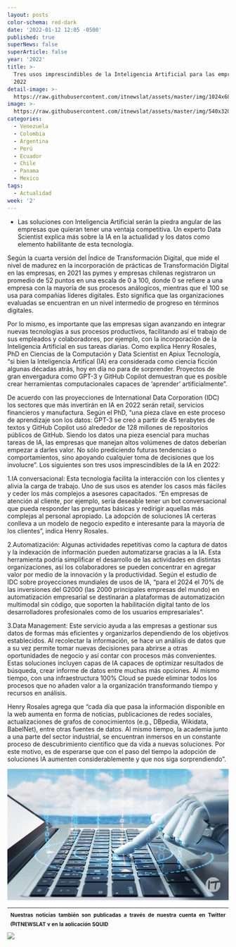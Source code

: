 ```yaml
---
layout: posts
color-schema: red-dark
date: '2022-01-12 12:05 -0500'
published: true
superNews: false
superArticle: false
year: '2022'
title: >-
  Tres usos imprescindibles de la Inteligencia Artificial para las empresas en
  2022
detail-image: >-
  https://raw.githubusercontent.com/itnewslat/assets/master/img/1024x680/Inteligencia-Artificial-Teclado-g.jpg
image: >-
  https://raw.githubusercontent.com/itnewslat/assets/master/img/540x320/Inteligencia-Artificial-Teclado-p.jpg
categories:
  - Venezuela
  - Colombia
  - Argentina
  - Perú
  - Ecuador
  - Chile
  - Panama
  - Mexico
tags:
  - Actualidad
week: '2'
---
```

- Las soluciones con Inteligencia Artificial serán la piedra angular de las empresas que quieran tener una ventaja competitiva. Un experto Data Scientist explica más sobre la IA en la actualidad y los datos como elemento habilitante de esta tecnología.

Según la cuarta versión del Índice de Transformación Digital, que mide el nivel de madurez en la incorporación de prácticas de Transformación Digital en las empresas, en 2021 las pymes y empresas chilenas registraron un promedio de 52 puntos en una escala de 0 a 100, donde 0 se refiere a una empresa con la mayoría de sus procesos análogicos, mientras que el 100 se usa para compañías líderes digitales. Esto significa que las organizaciones evaluadas se encuentran en un nivel intermedio de progreso en términos digitales.

Por lo mismo, es importante que las empresas sigan avanzando en integrar nuevas tecnologías a sus procesos productivos, facilitando así el trabajo de sus empleados y colaboradores, por ejemplo, con la incorporación de la Inteligencia Artificial en sus tareas diarias. Como explica Henry Rosales, PhD en Ciencias de la Computación y Data Scientist en Apiux Tecnología, “si bien la Inteligencia Artifical (IA) era considerada como ciencia ficción algunas décadas atrás, hoy en día no para de sorprender. Proyectos de gran envergadura como GPT-3 y GitHub Copilot demuestran que es posible crear herramientas computacionales capaces de ‘aprender’ artificialmente”. 

De acuerdo con las proyecciones de International Data Corporation (IDC) los sectores que más invertirán en IA en 2022 serán retail, servicios financieros y manufactura. Según el PhD, “una pieza clave en este proceso de aprendizaje son los datos: GPT-3 se creó a partir de 45 terabytes de textos y GitHub Copilot usó alrededor de 128 millones de repositorios públicos de GitHub. Siendo los datos una pieza esencial para muchas tareas de IA, las empresas que manejan altos volúmenes de datos deberían empezar a darles valor. No sólo prediciendo futuras tendencias o comportamientos, sino apoyando cualquier toma de decisiones que los involucre”. Los siguientes son tres usos imprescindibles de la IA en 2022:

1.IA conversacional: Esta tecnología facilita la interacción con los clientes y alivia la carga de trabajo. Uno de sus usos es atender los casos más fáciles y ceder los más complejos a asesores capacitados. “En empresas de atención al cliente, por ejemplo, sería deseable tener un bot conversacional que pueda responder las preguntas básicas y redirigir aquellas más complejas al personal apropiado. La adopción de soluciones IA certeras conlleva a un modelo de negocio expedito e interesante para la mayoría de los clientes”, indica Henry Rosales. 

2.Automatización: Algunas actividades repetitivas como la captura de datos y la indexación de información pueden automatizarse gracias a la IA. Esta herramienta podría simplificar el desarrollo de las actividades en distintas organizaciones, así los colaboradores se pueden concentrar en agregar valor por medio de la innovación y la productividad. Según el estudio de IDC sobre proyecciones mundiales de usos de IA, “para el 2024 el 70% de las inversiones del G2000 (las 2000 principales empresas del mundo) en automatización empresarial se destinarán a plataformas de automatización multimodal sin código, que soporten la habilitación digital tanto de los desarrolladores profesionales como de los usuarios empresariales”.

3.Data Management: Este servicio ayuda a las empresas a gestionar sus datos de formas más eficientes y organizarlos dependiendo de los objetivos establecidos. Al recolectar la información, se hace un análisis de datos que a su vez permite tomar nuevas decisiones para abrirse a otras oportunidades de negocio y así contar con procesos más convenientes. Estas soluciones incluyen capas de IA capaces de optimizar resultados de búsqueda, crear informe de datos entre muchas más opciones. Al mismo tiempo, con una infraestructura 100% Cloud se puede eliminar todos los procesos que no añaden valor a la organización transformando tiempo y recursos en análisis. 

Henry Rosales agrega que “cada día que pasa la información disponible en la web aumenta en forma de noticias, publicaciones de redes sociales, actualizaciones de grafos de conocimientos (e.g., DBpedia, Wikidata, BabelNet), entre otras fuentes de datos. Al mismo tiempo, la academia junto a una parte del sector industrial, se encuentran inmersos en un constante proceso de descubrimiento científico que da vida a nuevas soluciones. Por este motivo, es de esperarse que con el paso del tiempo la adopción de soluciones IA aumenten considerablemente y que nos siga sorprendiendo”.

![](https://raw.githubusercontent.com/itnewslat/assets/master/img/540x320/Inteligencia-Artificial-Teclado-p.jpg)

<table style="height: 42px;" width="569">
<tbody>
<tr>
<td style="text-align: justify;"><sub><strong>Nuestras noticias también son publicadas a través de nuestra cuenta en Twitter <a href="https://twitter.com/itnewslat?lang=es">@ITNEWSLAT</a> y en la aplicación <a href="https://squidapp.co/en/">SQUID</a></strong></sub></td>
</tr>
</tbody>
</table>

<img src="https://tracker.metricool.com/c3po.jpg?hash=56f88a41e39ab42c063cc51676587a04"/>